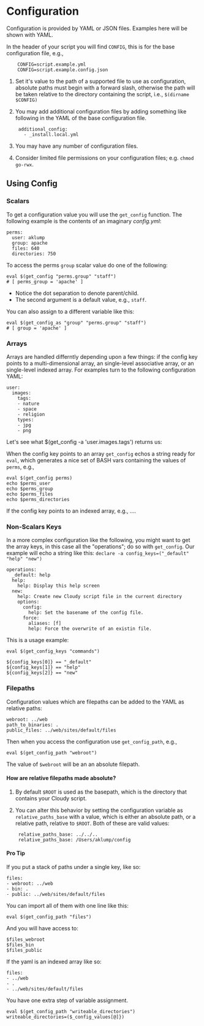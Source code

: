 # Configuration

Configuration is provided by YAML or JSON files.  Examples here will be shown with YAML.

In the header of your script you will find `CONFIG`, this is for the base configuration file, e.g.,

        CONFIG=script.example.yml
        CONFIG=script.example.config.json
        
1. Set it's value to the path of a supported file to use as configuration, absolute paths must begin with a forward slash, otherwise the path will be taken relative to the directory containing the script, i.e., `$(dirname $CONFIG)`
1. You may add additional configuration files by adding something like following in the YAML of the base configuration file.

        additional_config:
          - _install.local.yml

1. You may have any number of configuration files.
1. Consider limited file permissions on your configuration files; e.g. `chmod go-rwx`.

## Using Config

### Scalars

To get a configuration value you will use the `get_config` function.  The following example is the contents of an imaginary _config.yml_:

    perms:
      user: aklump
      group: apache
      files: 640
      directories: 750
      
To access the perms `group` scalar value do one of the following:
    
    eval $(get_config "perms.group" "staff")
    # [ perms_group = 'apache' ]

* Notice the dot separation to denote parent/child.
* The second argument is a default value, e.g., `staff`.

You can also assign to a different variable like this:

    eval $(get_config_as "group" "perms.group" "staff") 
    # [ group = 'apache' ]

### Arrays

Arrays are handled differntly depending upon a few things: if the config key points to a multi-dimensional array, an single-level associative array, or an single-level indexed array.  For examples turn to the following configuration YAML:

    user:
      images:
        tags:
        - nature
        - space
        - religion
        types:
        - jpg
        - png

Let's see what $(get_config -a 'user.images.tags') returns us:




When the config key points to an array `get_config` echos a string ready for `eval`, which generates a nice set of BASH vars containing the values of `perms`, e.g.,

    eval $(get_config perms)
    echo $perms_user
    echo $perms_group
    echo $perms_files
    echo $perms_directories

If the config key points to an indexed array, e.g., ....


### Non-Scalars Keys

In a more complex configuration like the following, you might want to get the array keys, in this case all the "operations"; do so with `get_config`.  Our example will echo a string like this: `declare -a config_keys=("_default" "help" "new")`

    operations:
      _default: help
      help:
        help: Display this help screen
      new:
        help: Create new Cloudy script file in the current directory
        options:
          config:
            help: Set the basename of the config file.
          force:
            aliases: [f]
            help: Force the overwrite of an existin file.

This is a usage example:

    eval $(get_config_keys "commands")
    
    ${config_keys[0]} == "_default"
    ${config_keys[1]} == "help"
    ${config_keys[2]} == "new"

### Filepaths

Configuration values which are filepaths can be added to the YAML as relative paths:

    webroot: ../web
    path_to_binaries: .
    public_files: ../web/sites/default/files
    
Then when you access the configuration use `get_config_path`, e.g.,

    eval $(get_config_path "webroot")
    
The value of `$webroot` will be an an absolute filepath.

#### How are relative filepaths made absolute?

1. By default `$ROOT` is used as the basepath, which is the directory that contains your Cloudy script.
1. You can alter this behavior by setting the configuration variable as `relative_paths_base` with a value, which is either an absolute path, or a relative path, relative to `$ROOT`.  Both of these are valid values:

        relative_paths_base: ../../..
        relative_paths_base: /Users/aklump/config
        
#### Pro Tip

If you put a stack of paths under a single key, like so:

    files:
    - webroot: ../web
    - bin: .
    - public: ../web/sites/default/files
    
You can import all of them with one line like this:

    eval $(get_config_path "files")
    
And you will have access to:

    $files_webroot        
    $files_bin        
    $files_public

If the yaml is an indexed array like so:

    files:
    - ../web
    - .
    - ../web/sites/default/files
    
You have one extra step of variable assignment.

    eval $(get_config_path "writeable_directories")
    writeable_directories=($_config_values[@]})    
